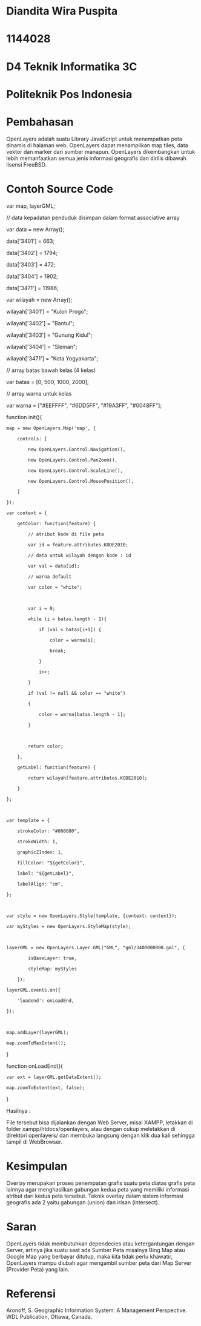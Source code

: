 # Diandita Wira Puspita
# 1144028
# D4 Teknik Informatika 3C
# Politeknik Pos Indonesia



# Pembahasan

OpenLayers adalah suatu Library JavaScript untuk menempatkan peta dinamis di halaman web. OpenLayers dapat menampilkan map tiles, data vektor dan marker dari sumber manapun. OpenLayers dikembangkan untuk lebih memanfaatkan semua jenis informasi geografis dan dirilis dibawah lisensi FreeBSD.

# Contoh Source Code

<!DOCTYPE html>

<html>

<head>

<title>Overlay</title>

var map, layerGML;

// data kepadatan penduduk disimpan dalam format associative array

var data = new Array();

data['3401'] = 663;

data['3402'] = 1794;

data['3403'] = 472;

data['3404'] = 1902;

data['3471'] = 11986;

var wilayah = new Array();

wilayah['3401'] = "Kulon Progo";

wilayah['3402'] = "Bantul";

wilayah['3403'] = "Gunung Kidul";

wilayah['3404'] = "Sleman";

wilayah['3471'] = "Kota Yogyakarta";

// array batas bawah kelas (4 kelas)

var batas = [0, 500, 1000, 2000];

// array warna untuk kelas

var warna = ["#EEFFFF", "#6DD5FF", "#19A3FF", "#0048FF"];

function init(){

    map = new OpenLayers.Map('map', {

        controls: [

            new OpenLayers.Control.Navigation(),

            new OpenLayers.Control.PanZoom(),

            new OpenLayers.Control.ScaleLine(),

            new OpenLayers.Control.MousePosition(),

        ]

    });

    var context = {

        getColor: function(feature) {

            // atribut kode di file peta

            var id = feature.attributes.KODE2010;

            // data untuk wilayah dengan kode : id

            var val = data[id];

            // warna default

            var color = "white";

 

            var i = 0;

            while (i < batas.length - 1){

                if (val < batas[i+1]) {

                    color = warna[i];

                    break;

                }

                i++;

            }

            if (val != null && color == "white")

            {

                color = warna[batas.length - 1];

            }

 

            return color;

        },

        getLabel: function(feature) {

            return wilayah[feature.attributes.KODE2010];

        }

    };

 

    var template = {

        strokeColor: "#808080",

        strokeWidth: 1,

        graphicZIndex: 1,

        fillColor: "${getColor}",

        label: "${getLabel}",

        labelAlign: "cm",

    };

 

    var style = new OpenLayers.Style(template, {context: context});

    var myStyles = new OpenLayers.StyleMap(style);

 

    layerGML = new OpenLayers.Layer.GML("GML", "gml/3400000000.gml", {

            isBaseLayer: true,

            styleMap: myStyles

        });

    layerGML.events.on({

        'loadend': onLoadEnd,

    });

 

    map.addLayer(layerGML);

    map.zoomToMaxExtent();

}

function onLoadEnd(){

    var ext = layerGML.getDataExtent();

    map.zoomToExtent(ext, false);

}

</style>

</head>

<body>

Hasilnya :

File tersebut bisa dijalankan dengan Web Server, misal XAMPP, letakkan di folder xampp/htdocs/openlayers, atau dengan cukup meletakkan di direktori openlayers/ dan membuka langsung dengan klik dua kali sehingga tampil di WebBrowser.



# Kesimpulan

Overlay merupakan proses penempatan grafis suatu peta diatas grafis peta lainnya agar menghasilkan gabungan kedua peta yang memiliki informasi atribut dari kedua peta tersebut. Teknik overlay dalam sistem informasi geografis ada 2 yaitu gabungan (union) dan irisan (intersect). 

# Saran

OpenLayers tidak membutuhkan dependecies atau ketergantungan dengan Server, artinya jika suatu saat ada Sumber Peta misalnya Bing Map atau Google Map yang berbayar ditutup, maka kita tidak perlu khawatir, OpenLayers mampu diubah agar mengambil sumber peta dari Map Server (Provider Peta) yang lain.


# Referensi

Aronoff, S. Geographic Information System: A Management Perspective. WDL Publication, Ottawa, Canada.








